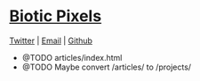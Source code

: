 # [Biotic Pixels](http://bioticpixels.com "bioticpixels.com") #

[Twitter](http://twitter.com/bioticpixels "twitter.com/bioticpixels") | [Email](mailto:bioticpixel@gmail.com "bioticpixel@gmail.com") | [Github](http://github.com/BioticPixels "github.com/BioticPixels")

- @TODO articles/index.html
- @TODO Maybe convert /articles/ to /projects/ 